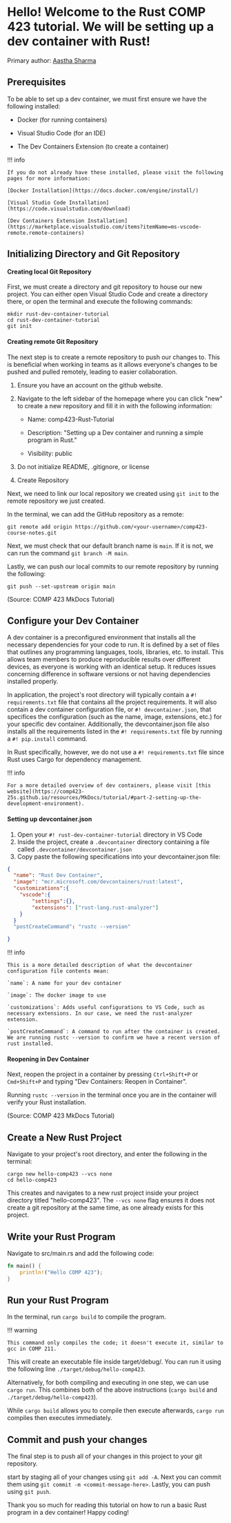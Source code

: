 # Hello! Welcome to the Rust COMP 423 tutorial. We will be setting up a dev container with Rust!

Primary author: [Aastha Sharma](https://github.com/aasthasharm)
## Prerequisites
To be able to set up a dev container, we must first ensure we have the following installed:

* Docker (for running containers)

* Visual Studio Code (for an IDE)

* The Dev Containers Extension (to create a container)

!!! info

    If you do not already have these installed, please visit the following pages for more information:

    [Docker Installation](https://docs.docker.com/engine/install/)
    
    [Visual Studio Code Installation](https://code.visualstudio.com/download)
    
    [Dev Containers Extension Installation](https://marketplace.visualstudio.com/items?itemName=ms-vscode-remote.remote-containers)

## Initializing Directory and Git Repository

#### Creating local Git Repository
First, we must create a directory and git repository to house our new project. You can either open Visual Studio Code and create a directory there, or open the terminal and execute the following commands:

``` batch
mkdir rust-dev-container-tutorial 
cd rust-dev-container-tutorial 
git init 
```
#### Creating remote Git Repository
The next step is to create a remote repository to push our changes to. This is beneficial when working in teams as it allows everyone's changes to be pushed and pulled remotely, leading to easier collaboration.

1. Ensure you have an account on the github website.

2. Navigate to the left sidebar of the homepage where you can click "new" to create a new repository and fill it in with the following information:

    * Name: comp423-Rust-Tutorial

    * Description: "Setting up a Dev container and running a simple program in Rust."

    * Visibility: public

3. Do not initialize README, .gitignore, or license

4. Create Repository

Next, we need to link our local repository we created using `git init` to the remote repository we just created.

In the terminal, we can add the GitHub repository as a remote:

```
git remote add origin https://github.com/<your-username>/comp423-course-notes.git
```

Next, we must check that our default branch name is `main`. If it is not, we can run the command `git branch -M main`. 

Lastly, we can push our local commits to our remote repository by running the following:

```
git push --set-upstream origin main
```
(Source: COMP 423 MkDocs Tutorial)


## Configure your Dev Container

A dev container is a preconfigured environment that installs all the necessary dependencies for your code to run. It is defined by a set of files that outlines any programming languages, tools, libraries, etc. to install. This allows team members to produce reproducible results over different devices, as everyone is working with an identical setup. It reduces issues concerning difference in software versions or not having dependencies installed properly. 

In application, the project's root directory will typically contain a `#! requirements.txt` file that contains all the project requirements. It will also contain a dev container configuration file, or `#! devcontainer.json`, that specifices the configuration (such as the name, image, extensions, etc.) for your specific dev container. Additionally, the devcontainer.json file also installs all the requirements listed in the `#! requirements.txt` file by running a `#! pip.install` command.

In Rust specifically, however, we do not use a  `#! requirements.txt` file since Rust uses Cargo for dependency management.


!!! info

    For a more detailed overview of dev containers, please visit [this website](https://comp423-25s.github.io/resources/MkDocs/tutorial/#part-2-setting-up-the-development-environment).

#### Setting up devcontainer.json
1. Open your `#! rust-dev-container-tutorial` directory in VS Code
2. Inside the project, create a `.devcontainer` directory containing a file called `.devcontainer/devcontainer.json`
3. Copy paste the following specifications into your devcontainer.json file:

``` json
{
  "name": "Rust Dev Container",
  "image": "mcr.microsoft.com/devcontainers/rust:latest",
  "customizations":{
    "vscode":{
        "settings":{},
        "extensions": ["rust-lang.rust-analyzer"]
    }
  }
  "postCreateCommand": "rustc --version"

}

```

!!! info
    
    This is a more detailed description of what the devcontainer configuration file contents mean:

    `name`: A name for your dev container

    `image`: The docker image to use

    `customizations`: Adds useful configurations to VS Code, such as necessary extensions. In our case, we need the rust-analyzer extension.

    `postCreateCommand`: A command to run after the container is created. We are running rustc --version to confirm we have a recent version of rust installed.


#### Reopening in Dev Container

Next, reopen the project in a container by pressing `Ctrl+Shift+P` or `Cmd+Shift+P` and typing "Dev Containers: Reopen in Container".

Running `rustc --version` in the terminal once you are in the container will verify your Rust installation.

(Source: COMP 423 MkDocs Tutorial) 

## Create a New Rust Project

Navigate to your project's root directory, and enter the following in the terminal:

``` shell
cargo new hello-comp423 --vcs none 
cd hello-comp423

```

This creates and navigates to a new rust project inside your project directory titled "hello-comp423".
The `--vcs none` flag ensures it does not create a git repository at the same time, as one already exists for this project.

## Write your Rust Program

Navigate to src/main.rs and add the following code:

``` rust
fn main() {
    println!("Hello COMP 423");
}
```

## Run your Rust Program

In the terminal, run `cargo build` to compile the program.

!!! warning
    
    This command only compiles the code; it doesn't execute it, similar to gcc in COMP 211.

This will create an executable file inside target/debug/. You can run it using the following line `./target/debug/hello-comp423`.

Alternatively, for both compiling and executing in one step, we can use `cargo run`. This combines both of the above instructions (`cargo build` and `./target/debug/hello-comp423`).

While `cargo build` allows you to compile then execute afterwards, `cargo run` compiles then executes immediately. 

## Commit and push your changes

The final step is to push all of your changes in this project to your git repository.

start by staging all of your changes using `git add -A`. Next you can commit them using `git commit -m <commit-message-here>`. Lastly, you can push using `git push`.





Thank you so much for reading this tutorial on how to run a basic Rust program in a dev container! Happy coding!